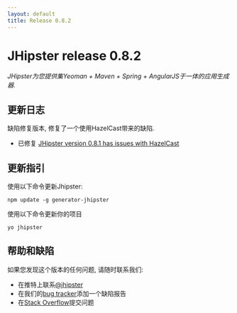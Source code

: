 ```yaml
---
layout: default
title: Release 0.8.2
---
```


JHipster release 0.8.2
==================

*JHipster为您提供集Yeoman + Maven + Spring + AngularJS于一体的应用生成器.*

更新日志
----------

缺陷修复版本, 修复了一个使用HazelCast带来的缺陷.

- 已修复 [JHipster version 0.8.1 has issues with HazelCast](https://github.com/jhipster/generator-jhipster/issues/106)

更新指引
------------

使用以下命令更新Jhipster:

```
npm update -g generator-jhipster
```

使用以下命令更新你的项目

```
yo jhipster
```

帮助和缺陷
--------------

如果您发现这个版本的任何问题, 请随时联系我们:

- 在推特上联系[@jhipster](https://twitter.com/jhipster)
- 在我们的[bug tracker](https://github.com/jhipster/generator-jhipster/issues?state=open)添加一个缺陷报告
- 在[Stack Overflow](http://stackoverflow.com/tags/jhipster/info)提交问题
